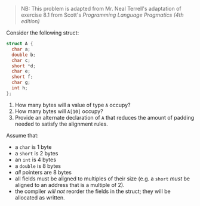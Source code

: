 >  NB: This problem is adapted from Mr. Neal Terrell's adaptation of exercise
>  8.1 from Scott's _Programming Language Pragmatics (4th edition)_

Consider the following struct:

```c
struct A {
  char a;
  double b;
  char c;
  short *d;
  char e;
  short f;
  char g;
  int h;
};
```


1. How many bytes will a value of type `A` occupy?
2. How many bytes will `A[10]` occupy?
3. Provide an alternate declaration of `A` that reduces the amount of padding
   needed to satisfy the alignment rules.


Assume that:
  * a `char` is 1 byte
  * a `short` is 2 bytes
  * an `int` is 4 bytes
  * a `double` is 8 bytes
  * _all_ pointers are 8 bytes
  * all fields must be aligned to multiples of their size (e.g. a `short` _must_
    be aligned to an address that is a multiple of 2).
  * the compiler _will not_ reorder the fields in the struct; they will be
    allocated as written.
